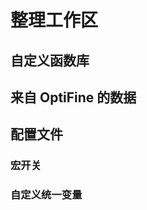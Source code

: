# 整理工作区

<secondary-label ref="wip"/>

## 自定义函数库

## 来自 OptiFine 的数据

## 配置文件

### 宏开关

### 自定义统一变量

